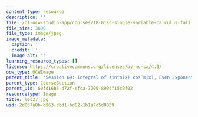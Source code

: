 ```yaml
---
content_type: resource
description: ''
file: /ol-ocw-studio-app/courses/18-01sc-single-variable-calculus-fall-2010/2d057a8bb963dbd1bd821b1a7c5d0059_lec27.jpg
file_size: 3690
file_type: image/jpeg
image_metadata:
  caption: ''
  credit: ''
  image-alt: ''
learning_resource_types: []
license: https://creativecommons.org/licenses/by-nc-sa/4.0/
ocw_type: OCWImage
parent_title: 'Session 69: Integral of sin^n(x) cos^m(x), Even Exponents'
parent_type: CourseSection
parent_uid: 60fd16b3-d72f-efca-7209-8904f15c0f02
resourcetype: Image
title: lec27.jpg
uid: 2d057a8b-b963-dbd1-bd82-1b1a7c5d0059
---
```


